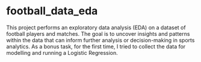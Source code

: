 # football_data_eda
This project performs an exploratory data analysis (EDA) on a dataset of football players and matches. The goal is to uncover insights and patterns within the data that can inform further analysis or decision-making in sports analytics. As a bonus task, for the first time, I tried to collect the data for modelling and running a Logistic Regression.
